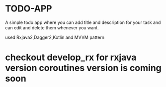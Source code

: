 # TODO-APP

A simple todo app where you can add title and description for your task and can edit and delete them whenever you want.

used Rxjava2,Dagger2,Kotlin and MVVM pattern

# checkout develop_rx for rxjava version coroutines version is coming soon
